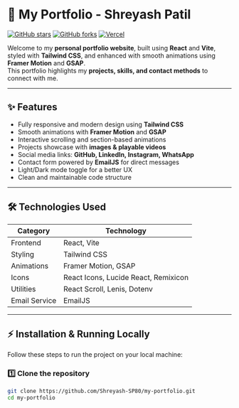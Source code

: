 # 🚀 My Portfolio - Shreyash Patil

[![GitHub stars](https://img.shields.io/github/stars/Shreyash-SP80/my-portfolio?style=social)](https://github.com/Shreyash-SP80/my-portfolio) [![GitHub forks](https://img.shields.io/github/forks/Shreyash-SP80/my-portfolio?style=social)](https://github.com/Shreyash-SP80/my-portfolio) [![Vercel](https://img.shields.io/badge/Deployed%20on-Vercel-000?style=flat&logo=vercel)](https://my-portfolio.vercel.app/)

Welcome to my **personal portfolio website**, built using **React** and **Vite**, styled with **Tailwind CSS**, and enhanced with smooth animations using **Framer Motion** and **GSAP**.  
This portfolio highlights my **projects, skills, and contact methods** to connect with me.

---

## ✨ Features

- Fully responsive and modern design using **Tailwind CSS**  
- Smooth animations with **Framer Motion** and **GSAP**  
- Interactive scrolling and section-based animations  
- Projects showcase with **images & playable videos**  
- Social media links: **GitHub, LinkedIn, Instagram, WhatsApp**  
- Contact form powered by **EmailJS** for direct messages  
- Light/Dark mode toggle for a better UX  
- Clean and maintainable code structure  

---

## 🛠️ Technologies Used

| Category | Technology |
|----------|------------|
| Frontend | React, Vite |
| Styling | Tailwind CSS |
| Animations | Framer Motion, GSAP |
| Icons | React Icons, Lucide React, Remixicon |
| Utilities | React Scroll, Lenis, Dotenv |
| Email Service | EmailJS |

---

## ⚡ Installation & Running Locally

Follow these steps to run the project on your local machine:

### 1️⃣ Clone the repository
```bash
git clone https://github.com/Shreyash-SP80/my-portfolio.git
cd my-portfolio
